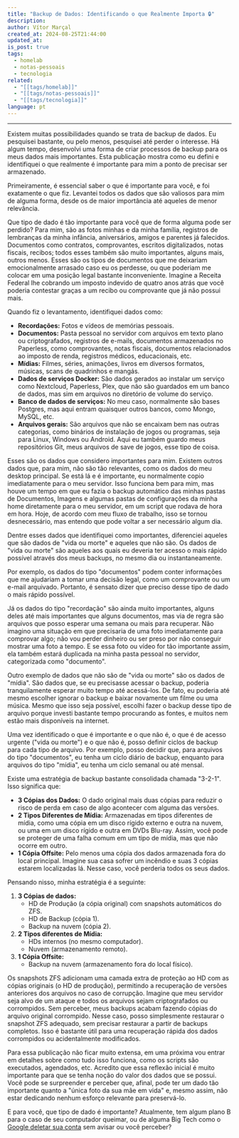 ```yaml
---
title: "Backup de Dados: Identificando o que Realmente Importa 🔒"
description: 
author: Vítor Marçal
created_at: 2024-08-25T21:44:00
updated_at: 
is_post: true
tags:
  - homelab
  - notas-pessoais
  - tecnologia
related:
  - "[[tags/homelab]]"
  - "[[tags/notas-pessoais]]"
  - "[[tags/tecnologia]]"
language: pt
---
```

----

Existem muitas possibilidades quando se trata de backup de dados. Eu pesquisei bastante, ou pelo menos, pesquisei até perder o interesse. Há algum tempo, desenvolvi uma forma de criar processos de backup para os meus dados mais importantes. Esta publicação mostra como eu defini e identifiquei o que realmente é importante para mim a ponto de precisar ser armazenado.

Primeiramente, é essencial saber o que é importante para você, e foi exatamente o que fiz. Levantei todos os dados que são valiosos para mim de alguma forma, desde os de maior importância até aqueles de menor relevância.

Que tipo de dado é tão importante para você que de forma alguma pode ser perdido? Para mim, são as fotos minhas e da minha família, registros de lembranças da minha infância, aniversários, amigos e parentes já falecidos. Documentos como contratos, comprovantes, escritos digitalizados, notas fiscais, recibos; todos esses também são muito importantes, alguns mais, outros menos. Esses são os tipos de documentos que me deixariam emocionalmente arrasado caso eu os perdesse, ou que poderiam me colocar em uma posição legal bastante inconveniente. Imagine a Receita Federal lhe cobrando um imposto indevido de quatro anos atrás que você poderia contestar graças a um recibo ou comprovante que já não possui mais.

Quando fiz o levantamento, identifiquei dados como:

- **Recordações:** Fotos e vídeos de memórias pessoais.
- **Documentos:** Pasta pessoal no servidor com arquivos em texto plano ou criptografados, registros de e-mails, documentos armazenados no Paperless, como comprovantes, notas fiscais, documentos relacionados ao imposto de renda, registros médicos, educacionais, etc.
- **Mídias:** Filmes, séries, animações, livros em diversos formatos, músicas, scans de quadrinhos e mangás.
- **Dados de serviços Docker:** São dados gerados ao instalar um serviço como Nextcloud, Paperless, Plex, que não são guardados em um banco de dados, mas sim em arquivos no diretório de volume do serviço.
- **Banco de dados de serviços:** No meu caso, normalmente são bases Postgres, mas aqui entram quaisquer outros bancos, como Mongo, MySQL, etc.
- **Arquivos gerais:** São arquivos que não se encaixam bem nas outras categorias, como binários de instalação de jogos ou programas, seja para Linux, Windows ou Android. Aqui eu também guardo meus repositórios Git, meus arquivos de save de jogos, esse tipo de coisa.

Esses são os dados que considero importantes para mim. Existem outros dados que, para mim, não são tão relevantes, como os dados do meu desktop principal. Se está lá e é importante, eu normalmente copio imediatamente para o meu servidor. Isso funciona bem para mim, mas houve um tempo em que eu fazia o backup automático das minhas pastas de Documentos, Imagens e algumas pastas de configurações da minha home diretamente para o meu servidor, em um script que rodava de hora em hora. Hoje, de acordo com meu fluxo de trabalho, isso se tornou desnecessário, mas entendo que pode voltar a ser necessário algum dia.

Dentre esses dados que identifiquei como importantes, diferenciei aqueles que são dados de "vida ou morte" e aqueles que não são. Os dados de "vida ou morte" são aqueles aos quais eu deveria ter acesso o mais rápido possível através dos meus backups, no mesmo dia ou instantaneamente.

Por exemplo, os dados do tipo "documentos" podem conter informações que me ajudariam a tomar uma decisão legal, como um comprovante ou um e-mail arquivado. Portanto, é sensato dizer que preciso desse tipo de dado o mais rápido possível.

Já os dados do tipo "recordação" são ainda muito importantes, alguns deles até mais importantes que alguns documentos, mas via de regra são arquivos que posso esperar uma semana ou mais para recuperar. Não imagino uma situação em que precisaria de uma foto imediatamente para comprovar algo; não vou perder dinheiro ou ser preso por não conseguir mostrar uma foto a tempo. E se essa foto ou vídeo for tão importante assim, ela também estará duplicada na minha pasta pessoal no servidor, categorizada como "documento".

Outro exemplo de dados que não são de "vida ou morte" são os dados de "mídia". São dados que, se eu precisasse acessar o backup, poderia tranquilamente esperar muito tempo até acessá-los. De fato, eu poderia até mesmo escolher ignorar o backup e baixar novamente um filme ou uma música. Mesmo que isso seja possível, escolhi fazer o backup desse tipo de arquivo porque investi bastante tempo procurando as fontes, e muitos nem estão mais disponíveis na internet.

Uma vez identificado o que é importante e o que não é, o que é de acesso urgente ("vida ou morte") e o que não é, posso definir ciclos de backup para cada tipo de arquivo. Por exemplo, posso decidir que, para arquivos do tipo "documentos", eu tenha um ciclo diário de backup, enquanto para arquivos do tipo "mídia", eu tenha um ciclo semanal ou até mensal. 

Existe uma estratégia de backup bastante consolidada chamada "3-2-1". Isso significa que:

- **3 Cópias dos Dados:** O dado original mais duas cópias para reduzir o risco de perda em caso de algo acontecer com alguma das versões.
- **2 Tipos Diferentes de Mídia:** Armazenadas em tipos diferentes de mídia, como uma cópia em um disco rígido externo e outra na nuvem, ou uma em um disco rígido e outra em DVDs Blu-ray. Assim, você pode se proteger de uma falha comum em um tipo de mídia, mas que não ocorre em outro.
- **1 Cópia Offsite:** Pelo menos uma cópia dos dados armazenada fora do local principal. Imagine sua casa sofrer um incêndio e suas 3 cópias estarem localizadas lá. Nesse caso, você perderia todos os seus dados.

Pensando nisso, minha estratégia é a seguinte:

1. **3 Cópias de dados:**
    - HD de Produção (a cópia original) com snapshots automáticos do ZFS.
    - HD de Backup (cópia 1).
    - Backup na nuvem (cópia 2).
2. **2 Tipos diferentes de Mídia:**
    - HDs internos (no mesmo computador).
    - Nuvem (armazenamento remoto).
3. **1 Cópia Offsite:**
    - Backup na nuvem (armazenamento fora do local físico).

Os snapshots ZFS adicionam uma camada extra de proteção ao HD com as cópias originais (o HD de produção), permitindo a recuperação de versões anteriores dos arquivos no caso de corrupção. Imagine que meu servidor seja alvo de um ataque e todos os arquivos sejam criptografados ou corrompidos. Sem perceber, meus backups acabam fazendo cópias do arquivo original corrompido. Nesse caso, posso simplesmente restaurar o snapshot ZFS adequado, sem precisar restaurar a partir de backups completos. Isso é bastante útil para uma recuperação rápida dos dados corrompidos ou acidentalmente modificados.

Para essa publicação não ficar muito extensa, em uma próxima vou entrar em detalhes sobre como tudo isso funciona, como os scripts são executados, agendados, etc. Acredito que essa reflexão inicial é muito importante para que se tenha noção do valor dos dados que se possui. Você pode se surpreender e perceber que, afinal, pode ter um dado tão importante quanto a "única foto da sua mãe em vida" e, mesmo assim, não estar dedicando nenhum esforço relevante para preservá-lo.

E para você, que tipo de dado é importante? Atualmente, tem algum plano B para o caso de seu computador queimar, ou de alguma Big Tech como o [Google deletar sua conta](https://g1.globo.com/tecnologia/noticia/2023/05/16/google-vai-excluir-contas-com-2-anos-ou-mais-sem-uso-veja-como-nao-perder-acesso.ghtml) sem avisar ou você perceber?

